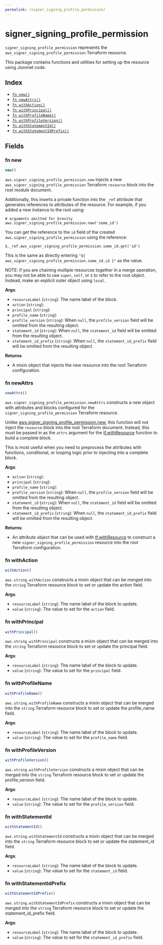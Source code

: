 ```yaml
---
permalink: /signer_signing_profile_permission/
---
```


# signer_signing_profile_permission

`signer_signing_profile_permission` represents the `aws_signer_signing_profile_permission` Terraform resource.



This package contains functions and utilities for setting up the resource using Jsonnet code.


## Index

* [`fn new()`](#fn-new)
* [`fn newAttrs()`](#fn-newattrs)
* [`fn withAction()`](#fn-withaction)
* [`fn withPrincipal()`](#fn-withprincipal)
* [`fn withProfileName()`](#fn-withprofilename)
* [`fn withProfileVersion()`](#fn-withprofileversion)
* [`fn withStatementId()`](#fn-withstatementid)
* [`fn withStatementIdPrefix()`](#fn-withstatementidprefix)

## Fields

### fn new

```ts
new()
```


`aws.signer_signing_profile_permission.new` injects a new `aws_signer_signing_profile_permission` Terraform `resource`
block into the root module document.

Additionally, this inserts a private function into the `_ref` attribute that generates references to attributes of the
resource. For example, if you added a new instance to the root using:

    # arguments omitted for brevity
    aws.signer_signing_profile_permission.new('some_id')

You can get the reference to the `id` field of the created `aws.signer_signing_profile_permission` using the reference:

    $._ref.aws_signer_signing_profile_permission.some_id.get('id')

This is the same as directly entering `"${ aws_signer_signing_profile_permission.some_id.id }"` as the value.

NOTE: if you are chaining multiple resources together in a merge operation, you may not be able to use `super`, `self`,
or `$` to refer to the root object. Instead, make an explicit outer object using `local`.

**Args**:
  - `resourceLabel` (`string`): The name label of the block.
  - `action` (`string`): 
  - `principal` (`string`): 
  - `profile_name` (`string`): 
  - `profile_version` (`string`):  When `null`, the `profile_version` field will be omitted from the resulting object.
  - `statement_id` (`string`):  When `null`, the `statement_id` field will be omitted from the resulting object.
  - `statement_id_prefix` (`string`):  When `null`, the `statement_id_prefix` field will be omitted from the resulting object.

**Returns**:
- A mixin object that injects the new resource into the root Terraform configuration.


### fn newAttrs

```ts
newAttrs()
```


`aws.signer_signing_profile_permission.newAttrs` constructs a new object with attributes and blocks configured for the `signer_signing_profile_permission`
Terraform resource.

Unlike [aws.signer_signing_profile_permission.new](#fn-signer_signing_profile_permissionnew), this function will not inject the `resource`
block into the root Terraform document. Instead, this must be passed in as the `attrs` argument for the
[tf.withResource](https://github.com/tf-libsonnet/core/tree/main/docs#fn-withresource) function to build a complete block.

This is most useful when you need to preprocess the attributes with functions, conditional, or looping logic prior to
injecting into a complete block.

**Args**:
  - `action` (`string`): 
  - `principal` (`string`): 
  - `profile_name` (`string`): 
  - `profile_version` (`string`):  When `null`, the `profile_version` field will be omitted from the resulting object.
  - `statement_id` (`string`):  When `null`, the `statement_id` field will be omitted from the resulting object.
  - `statement_id_prefix` (`string`):  When `null`, the `statement_id_prefix` field will be omitted from the resulting object.

**Returns**:
  - An attribute object that can be used with [tf.withResource](https://github.com/tf-libsonnet/core/tree/main/docs#fn-withresource) to construct a new `signer_signing_profile_permission` resource into the root Terraform configuration.


### fn withAction

```ts
withAction()
```

`aws.string.withAction` constructs a mixin object that can be merged into the `string`
Terraform resource block to set or update the action field.



**Args**:
  - `resourceLabel` (`string`): The name label of the block to update.
  - `value` (`string`): The value to set for the `action` field.


### fn withPrincipal

```ts
withPrincipal()
```

`aws.string.withPrincipal` constructs a mixin object that can be merged into the `string`
Terraform resource block to set or update the principal field.



**Args**:
  - `resourceLabel` (`string`): The name label of the block to update.
  - `value` (`string`): The value to set for the `principal` field.


### fn withProfileName

```ts
withProfileName()
```

`aws.string.withProfileName` constructs a mixin object that can be merged into the `string`
Terraform resource block to set or update the profile_name field.



**Args**:
  - `resourceLabel` (`string`): The name label of the block to update.
  - `value` (`string`): The value to set for the `profile_name` field.


### fn withProfileVersion

```ts
withProfileVersion()
```

`aws.string.withProfileVersion` constructs a mixin object that can be merged into the `string`
Terraform resource block to set or update the profile_version field.



**Args**:
  - `resourceLabel` (`string`): The name label of the block to update.
  - `value` (`string`): The value to set for the `profile_version` field.


### fn withStatementId

```ts
withStatementId()
```

`aws.string.withStatementId` constructs a mixin object that can be merged into the `string`
Terraform resource block to set or update the statement_id field.



**Args**:
  - `resourceLabel` (`string`): The name label of the block to update.
  - `value` (`string`): The value to set for the `statement_id` field.


### fn withStatementIdPrefix

```ts
withStatementIdPrefix()
```

`aws.string.withStatementIdPrefix` constructs a mixin object that can be merged into the `string`
Terraform resource block to set or update the statement_id_prefix field.



**Args**:
  - `resourceLabel` (`string`): The name label of the block to update.
  - `value` (`string`): The value to set for the `statement_id_prefix` field.
